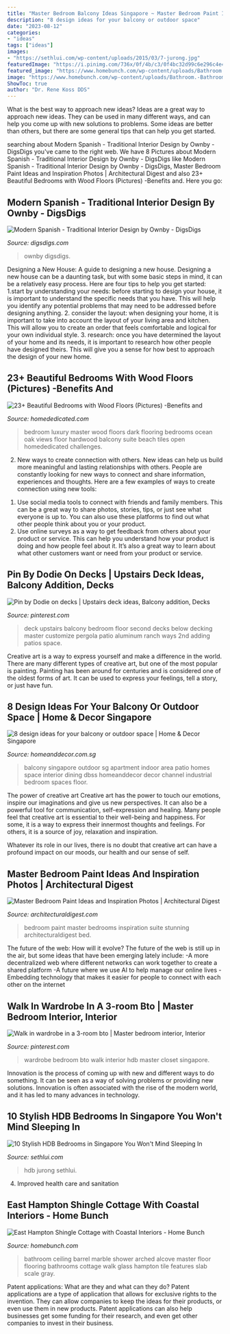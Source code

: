 ```yaml
---
title: "Master Bedroom Balcony Ideas Singapore ~ Master Bedroom Paint Ideas And Inspiration Photos"
description: "8 design ideas for your balcony or outdoor space"
date: "2023-08-12"
categories:
- "ideas"
tags: ["ideas"]
images:
- "https://sethlui.com/wp-content/uploads/2015/03/7-jurong.jpg"
featuredImage: "https://i.pinimg.com/736x/0f/4b/c3/0f4bc32d99c6e296c4e4f118f0d99133--bedroom-balcony-upstairs-bedroom.jpg"
featured_image: "https://www.homebunch.com/wp-content/uploads/Bathroom.-Bathroom-Flooring.-Bathroom-Flooring-Ideas.-Bathroom-Marble-Flooring.-Bathroom-BathroomFlooring-BathroomTiling-John-Hummel-and-Associates..jpg"
image: "https://www.homebunch.com/wp-content/uploads/Bathroom.-Bathroom-Flooring.-Bathroom-Flooring-Ideas.-Bathroom-Marble-Flooring.-Bathroom-BathroomFlooring-BathroomTiling-John-Hummel-and-Associates..jpg"
ShowToc: true
author: "Dr. Rene Koss DDS"
---
```



What is the best way to approach new ideas?
Ideas are a great way to approach new ideas. They can be used in many different ways, and can help you come up with new solutions to problems. Some ideas are better than others, but there are some general tips that can help you get started.

	

		
searching about Modern Spanish - Traditional Interior Design by Ownby - DigsDigs you've came to the right web. We have 8 Pictures about Modern Spanish - Traditional Interior Design by Ownby - DigsDigs like Modern Spanish - Traditional Interior Design by Ownby - DigsDigs, Master Bedroom Paint Ideas and Inspiration Photos | Architectural Digest and also 23+ Beautiful Bedrooms with Wood Floors (Pictures) -Benefits and. Here you go:
		
    
## Modern Spanish - Traditional Interior Design By Ownby - DigsDigs

<img loading=lazy src="https://www.digsdigs.com/photos/modern-spanish-house-master-bedroom.jpg" onerror="this.onerror=null;this.src='https://tse2.mm.bing.net/th?id=OIP.ZVckWOJ-bmdCMC-dFPkXoQHaF7&amp;pid=15.1';" alt="Modern Spanish - Traditional Interior Design by Ownby - DigsDigs">

_Source: digsdigs.com_

>ownby digsdigs. 

	

Designing a New House: A guide to designing a new house.
Designing a new house can be a daunting task, but with some basic steps in mind, it can be a relatively easy process. Here are four tips to help you get started: 1.start by understanding your needs: before starting to design your house, it is important to understand the specific needs that you have. This will help you identify any potential problems that may need to be addressed before designing anything. 2. consider the layout: when designing your home, it is important to take into account the layout of your living area and kitchen. This will allow you to create an order that feels comfortable and logical for your own individual style. 3. research: once you have determined the layout of your home and its needs, it is important to research how other people have designed theirs. This will give you a sense for how best to approach the design of your new home. 
    
## 23+ Beautiful Bedrooms With Wood Floors (Pictures) -Benefits And

<img loading=lazy src="https://homededicated.com/wp-content/uploads/2017/07/luxury-master-bedroom-with-dark-oak-flooring-and-ocean-views.jpg" onerror="this.onerror=null;this.src='https://tse1.mm.bing.net/th?id=OIP.eOqMMHKBpd1l1xEZ9bxuGQHaE7&amp;pid=15.1';" alt="23+ Beautiful Bedrooms with Wood Floors (Pictures) -Benefits and">

_Source: homededicated.com_

>bedroom luxury master wood floors dark flooring bedrooms ocean oak views floor hardwood balcony suite beach tiles open homededicated challenges. 

	

2. New ways to create connection with others.
New ideas can help us build more meaningful and lasting relationships with others. People are constantly looking for new ways to connect and share information, experiences and thoughts. Here are a few examples of ways to create connection using new tools: 
1) Use social media tools to connect with friends and family members. This can be a great way to share photos, stories, tips, or just see what everyone is up to. You can also use these platforms to find out what other people think about you or your product. 
2) Use online surveys as a way to get feedback from others about your product or service. This can help you understand how your product is doing and how people feel about it. It’s also a great way to learn about what other customers want or need from your product or service.

    
## Pin By Dodie On Decks | Upstairs Deck Ideas, Balcony Addition, Decks

<img loading=lazy src="https://i.pinimg.com/736x/0f/4b/c3/0f4bc32d99c6e296c4e4f118f0d99133--bedroom-balcony-upstairs-bedroom.jpg" onerror="this.onerror=null;this.src='https://tse3.mm.bing.net/th?id=OIP.6fhzhMHrrLSMUMhy4kYYGwHaFj&amp;pid=15.1';" alt="Pin by Dodie on decks | Upstairs deck ideas, Balcony addition, Decks">

_Source: pinterest.com_

>deck upstairs balcony bedroom floor second decks below decking master customize pergola patio aluminum ranch ways 2nd adding patios space. 

	

Creative art is a way to express yourself and make a difference in the world. There are many different types of creative art, but one of the most popular is painting. Painting has been around for centuries and is considered one of the oldest forms of art. It can be used to express your feelings, tell a story, or just have fun.

    
## 8 Design Ideas For Your Balcony Or Outdoor Space | Home &amp; Decor Singapore

<img loading=lazy src="https://www.homeanddecor.com.sg/sites/default/files/imagecache/hnd_revamp_1x1_large/blog/gallery_article/gallery_images/design-balcony-1.jpg" onerror="this.onerror=null;this.src='https://tse1.mm.bing.net/th?id=OIP.z1z_QJVM7lwJ-CWZS8zrBQHaLG&amp;pid=15.1';" alt="8 design ideas for your balcony or outdoor space | Home &amp; Decor Singapore">

_Source: homeanddecor.com.sg_

>balcony singapore outdoor sg apartment indoor area patio homes space interior dining dbss homeanddecor decor channel industrial bedroom spaces floor. 

	

The power of creative art
Creative art has the power to touch our emotions, inspire our imaginations and give us new perspectives. It can also be a powerful tool for communication, self-expression and healing.
Many people feel that creative art is essential to their well-being and happiness. For some, it is a way to express their innermost thoughts and feelings. For others, it is a source of joy, relaxation and inspiration.

Whatever its role in our lives, there is no doubt that creative art can have a profound impact on our moods, our health and our sense of self.

    
## Master Bedroom Paint Ideas And Inspiration Photos | Architectural Digest

<img loading=lazy src="https://media.architecturaldigest.com/photos/57631daa7b6409155b8709fc/master/w_640,c_limit/bedroom-paint-ideas_02.jpg" onerror="this.onerror=null;this.src='https://tse1.mm.bing.net/th?id=OIP.TxVCKPgE2zN3sco7CFkIwAHaJ7&amp;pid=15.1';" alt="Master Bedroom Paint Ideas and Inspiration Photos | Architectural Digest">

_Source: architecturaldigest.com_

>bedroom paint master bedrooms inspiration suite stunning architecturaldigest bed. 

	

The future of the web: How will it evolve?
The future of the web is still up in the air, but some ideas that have been emerging lately include: 
-A more decentralized web where different networks can work together to create a shared platform 
-A future where we use AI to help manage our online lives 
-Embedding technology that makes it easier for people to connect with each other on the internet

    
## Walk In Wardrobe In A 3-room Bto | Master Bedroom Interior, Interior

<img loading=lazy src="https://i.pinimg.com/736x/c8/89/07/c88907eef61a88315c0a09bf7fbca497--walk-in-wardrobe-wardrobe-ideas.jpg" onerror="this.onerror=null;this.src='https://tse1.mm.bing.net/th?id=OIP.7P4oXlWQNPE76UhloD_dbQHaGX&amp;pid=15.1';" alt="Walk in wardrobe in a 3-room bto | Master bedroom interior, Interior">

_Source: pinterest.com_

>wardrobe bedroom bto walk interior hdb master closet singapore. 

	

Innovation is the process of coming up with new and different ways to do something. It can be seen as a way of solving problems or providing new solutions. Innovation is often associated with the rise of the modern world, and it has led to many advances in technology.

    
## 10 Stylish HDB Bedrooms In Singapore You Won&#039;t Mind Sleeping In

<img loading=lazy src="https://sethlui.com/wp-content/uploads/2015/03/7-jurong.jpg" onerror="this.onerror=null;this.src='https://tse1.mm.bing.net/th?id=OIP.jYaUbZot1ZBKjzRyrepDdgHaE7&amp;pid=15.1';" alt="10 Stylish HDB Bedrooms in Singapore You Won&#039;t Mind Sleeping In">

_Source: sethlui.com_

>hdb jurong sethlui. 

	

4. Improved health care and sanitation 

    
## East Hampton Shingle Cottage With Coastal Interiors - Home Bunch

<img loading=lazy src="https://www.homebunch.com/wp-content/uploads/Bathroom.-Bathroom-Flooring.-Bathroom-Flooring-Ideas.-Bathroom-Marble-Flooring.-Bathroom-BathroomFlooring-BathroomTiling-John-Hummel-and-Associates..jpg" onerror="this.onerror=null;this.src='https://tse3.mm.bing.net/th?id=OIP.VtROcJ_1zQ-x9vaIw_gbEAHaLJ&amp;pid=15.1';" alt="East Hampton Shingle Cottage with Coastal Interiors - Home Bunch">

_Source: homebunch.com_

>bathroom ceiling barrel marble shower arched alcove master floor flooring bathrooms cottage walk glass hampton tile features slab scale gray. 

	

Patent applications: What are they and what can they do?
Patent applications are a type of application that allows for exclusive rights to the invention. They can allow companies to keep the ideas for their products, or even use them in new products. Patent applications can also help businesses get some funding for their research, and even get other companies to invest in their business.

